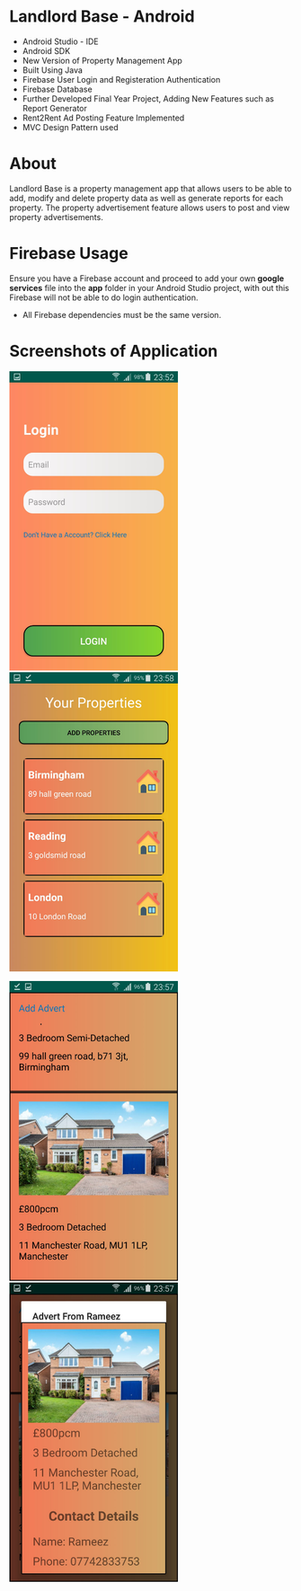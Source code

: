 # Landlord Base - Android
- Android Studio - IDE
- Android SDK
- New Version of Property Management App
- Built Using Java
- Firebase User Login and Registeration Authentication
- Firebase Database
- Further Developed Final Year Project, Adding New Features such as Report Generator
- Rent2Rent Ad Posting Feature Implemented
- MVC Design Pattern used

# About
Landlord Base is a property management app that allows users to be able to add, modify and delete property data as well as generate reports for each property. The property advertisement feature allows users to post and view property advertisements.

# Firebase Usage
Ensure you have a Firebase account and proceed to add your own **google services** file into the **app** folder in your Android Studio project, with out this Firebase will not be able to do login authentication.

- All Firebase dependencies must be the same version.

# Screenshots of Application

<img src="screenshots/image1.jpeg" width=300> <img src="screenshots/image2.jpeg" width=300>


<img src="screenshots/image3.jpeg" width=300> <img src="screenshots/image4.jpeg" width=300>
